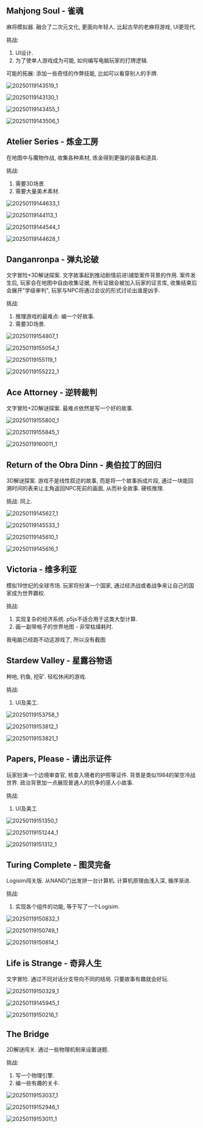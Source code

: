 ## Mahjong Soul - 雀魂

麻将模拟器. 融合了二次元文化, 更面向年轻人. 比起古早的老麻将游戏, UI更现代.

挑战:

1. UI设计.
2. 为了使单人游戏成为可能, 如何编写电脑玩家的打牌逻辑.

可能的拓展: 添加一些奇怪的作弊技能, 比如可以看穿别人的手牌. 

![20250119143519_1](images/20250119143519_1.jpg)

![20250119143130_1](images/20250119143130_1.jpg)

![20250119143455_1](images/20250119143455_1.jpg)

![20250119143506_1](image/20250119143506_1.jpg)

## Atelier Series - 炼金工房

在地图中与魔物作战, 收集各种素材, 炼金得到更强的装备和道具.

挑战:

1. 需要3D场景.
2. 需要大量美术素材.

![20250119144633_1](images/20250119144633_1.jpg)

![20250119144113_1](images/20250119144113_1.jpg)

![20250119144544_1](images/20250119144544_1.jpg)

![20250119144628_1](images/20250119144628_1.jpg)

## Danganronpa - 弹丸论破

文字冒险+3D解谜探案. 文字故事起到推动剧情前进\铺垫案件背景的作用. 案件发生后, 玩家会在地图中自由收集证据, 所有证据会被加入玩家的证言库, 收集结束后会展开"学级审判", 玩家与NPC将通过会议的形式讨论出谁是凶手.

挑战:

1. 推理游戏的最难点: 编一个好故事.
2. 需要3D场景.

![20250119154807_1](images/20250119154807_1.jpg)

![20250119155054_1](images/20250119155054_1.jpg)

![20250119155119_1](images/20250119155119_1.jpg)

![20250119155222_1](images/20250119155222_1.jpg)

## Ace Attorney - 逆转裁判

文字冒险+2D解谜探案. 最难点依然是写一个好的故事.

![20250119155800_1](images/20250119155800_1.jpg)

![20250119155845_1](images/20250119155845_1.jpg)

![20250119160011_1](images/20250119160011_1.jpg)

## Return of the Obra Dinn - 奥伯拉丁的回归

3D解谜探案. 游戏不是线性叙述的故事, 而是将一个故事拆成片段, 通过一块能回溯时间的表来让主角返回NPC死前的画面, 从而补全故事. 硬核推理.

挑战: 同上.

![20250119145627_1](images/20250119145627_1.jpg)

![20250119145533_1](images/20250119145533_1.jpg)

![20250119145610_1](images/20250119145610_1.jpg)

![20250119145616_1](images/20250119145616_1.jpg)

## Victoria - 维多利亚

模拟19世纪的全球市场. 玩家将扮演一个国家, 通过经济战或者战争来让自己的国家成为世界霸权.

挑战: 

1. 实现复杂的经济系统. p5js不适合用于这类大型计算.
2. 画一副带格子的世界地图 - 非常枯燥耗时.

我电脑已经跑不动这游戏了,  所以没有截图

## Stardew Valley - 星露谷物语

种地, 钓鱼, 挖矿. 轻松休闲的游戏.

挑战: 

1. UI及美工.

![20250119153758_1](images/20250119153758_1.jpg)

![20250119153812_1](images/20250119153812_1.jpg)

![20250119153821_1](images/20250119153821_1.jpg)

## Papers, Please - 请出示证件

玩家扮演一个边境审查官, 核查入境者的护照等证件. 背景是类似1984的架空冷战世界. 政治背景加一点展现普通人的抗争的感人小故事.

挑战:

1. UI及美工

![20250119151350_1](images/20250119151350_1.jpg)

![20250119151244_1](images/20250119151244_1.jpg)

![20250119151312_1](images/20250119151312_1.jpg)

## Turing Complete - 图灵完备

Logisim闯关版. 从NAND门出发拼一台计算机. 计算机原理由浅入深, 循序渐进.

挑战:

1. 实现各个组件的功能, 等于写了一个Logisim.

![20250119150832_1](images/20250119150832_1.jpg)

![20250119150749_1](images/20250119150749_1.jpg)

![20250119150814_1](images/20250119150814_1.jpg)

## Life is Strange - 奇异人生

文字冒险. 通过不同对话分支导向不同的结局. 只要故事有趣就会好玩.

![20250119150329_1](images/20250119150329_1.jpg)

![20250119145945_1](images/20250119145945_1.jpg)

![20250119150216_1](images/20250119150216_1.jpg)

## The Bridge

2D解谜闯关. 通过一些物理机制来设置谜题.

挑战:

1. 写一个物理引擎.
2. 编一些有趣的关卡.

![20250119153037_1](images/20250119153037_1.jpg)

![20250119152946_1](images/20250119152946_1.jpg)

![20250119153011_1](images/20250119153011_1.jpg)
